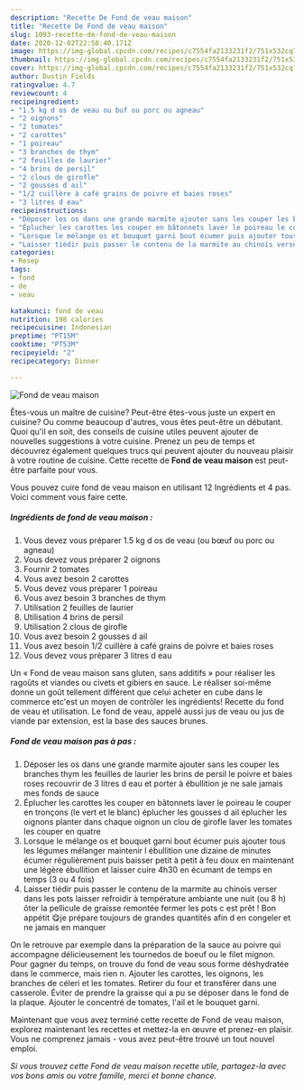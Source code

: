 ```yaml
---
description: "Recette De Fond de veau maison"
title: "Recette De Fond de veau maison"
slug: 1093-recette-de-fond-de-veau-maison
date: 2020-12-02T22:58:40.171Z
image: https://img-global.cpcdn.com/recipes/c7554fa2133231f2/751x532cq70/fond-de-veau-maison-photo-principale-de-la-recette.jpg
thumbnail: https://img-global.cpcdn.com/recipes/c7554fa2133231f2/751x532cq70/fond-de-veau-maison-photo-principale-de-la-recette.jpg
cover: https://img-global.cpcdn.com/recipes/c7554fa2133231f2/751x532cq70/fond-de-veau-maison-photo-principale-de-la-recette.jpg
author: Dustin Fields
ratingvalue: 4.7
reviewcount: 4
recipeingredient:
- "1.5 kg d os de veau ou buf ou porc ou agneau"
- "2 oignons"
- "2 tomates"
- "2 carottes"
- "1 poireau"
- "3 branches de thym"
- "2 feuilles de laurier"
- "4 brins de persil"
- "2 clous de girofle"
- "2 gousses d ail"
- "1/2 cuillère à café grains de poivre et baies roses"
- "3 litres d eau"
recipeinstructions:
- "Déposer les os dans une grande marmite ajouter sans les couper les branches thym les feuilles de laurier les brins de persil le poivre et baies roses recouvrir de 3 litres d eau et porter à ébullition je ne sale jamais mes fonds de sauce"
- "Éplucher les carottes les couper en bâtonnets laver le poireau le couper en tronçons (le vert et le blanc) éplucher les gousses d ail éplucher les oignons planter dans chaque oignon un clou de girofle laver les tomates les couper en quatre"
- "Lorsque le mélange os et bouquet garni bout écumer puis ajouter tous les légumes mélanger maintenir l ébullition une dizaine de minutes écumer régulièrement puis baisser petit à petit à feu doux en maintenant une légère ébullition et laisser cuire 4h30 en écumant de temps en temps (3 ou 4 fois)"
- "Laisser tiédir puis passer le contenu de la marmite au chinois verser dans les pots laisser refroidir à température ambiante une nuit (ou 8 h) ôter la pellicule de graisse remontée fermer les pots c est prêt ! Bon appétit 😋je prépare toujours de grandes quantités afin d en congeler et ne jamais en manquer"
categories:
- Resep
tags:
- fond
- de
- veau

katakunci: fond de veau 
nutrition: 198 calories
recipecuisine: Indonesian
preptime: "PT15M"
cooktime: "PT53M"
recipeyield: "2"
recipecategory: Dinner

---
```



![Fond de veau maison](https://img-global.cpcdn.com/recipes/c7554fa2133231f2/751x532cq70/fond-de-veau-maison-photo-principale-de-la-recette.jpg)

Êtes-vous un maître de cuisine? Peut-être êtes-vous juste un expert en cuisine? Ou comme beaucoup d'autres, vous êtes peut-être un débutant. Quoi qu'il en soit, des conseils de cuisine utiles peuvent ajouter de nouvelles suggestions à votre cuisine. Prenez un peu de temps et découvrez également quelques trucs qui peuvent ajouter du nouveau plaisir à votre routine de cuisine. Cette recette de <strong> Fond de veau maison </strong> est peut-être parfaite pour vous.

<!--inarticleads1-->

Vous pouvez cuire fond de veau maison en utilisant 12 Ingrédients et 4 pas. Voici comment vous faire cette.

##### Ingrédients de fond de veau maison :

1. Vous devez vous préparer 1.5 kg d os de veau (ou bœuf ou porc ou agneau)
1. Vous devez vous préparer 2 oignons
1. Fournir 2 tomates
1. Vous avez besoin 2 carottes
1. Vous devez vous préparer 1 poireau
1. Vous avez besoin 3 branches de thym
1. Utilisation 2 feuilles de laurier
1. Utilisation 4 brins de persil
1. Utilisation 2 clous de girofle
1. Vous avez besoin 2 gousses d ail
1. Vous avez besoin 1/2 cuillère à café grains de poivre et baies roses
1. Vous devez vous préparer 3 litres d eau


Un « Fond de veau maison sans gluten, sans additifs » pour réaliser les ragoûts et viandes ou civets et gibiers en sauce. Le réaliser soi-même donne un goût tellement différent que celui acheter en cube dans le commerce etc&#39;est un moyen de contrôler les ingrédients! Recette du fond de veau et utilisation. Le fond de veau, appelé aussi jus de veau ou jus de viande par extension, est la base des sauces brunes. 

<!--inarticleads2-->

##### Fond de veau maison pas à pas :

1. Déposer les os dans une grande marmite ajouter sans les couper les branches thym les feuilles de laurier les brins de persil le poivre et baies roses recouvrir de 3 litres d eau et porter à ébullition je ne sale jamais mes fonds de sauce
1. Éplucher les carottes les couper en bâtonnets laver le poireau le couper en tronçons (le vert et le blanc) éplucher les gousses d ail éplucher les oignons planter dans chaque oignon un clou de girofle laver les tomates les couper en quatre
1. Lorsque le mélange os et bouquet garni bout écumer puis ajouter tous les légumes mélanger maintenir l ébullition une dizaine de minutes écumer régulièrement puis baisser petit à petit à feu doux en maintenant une légère ébullition et laisser cuire 4h30 en écumant de temps en temps (3 ou 4 fois)
1. Laisser tiédir puis passer le contenu de la marmite au chinois verser dans les pots laisser refroidir à température ambiante une nuit (ou 8 h) ôter la pellicule de graisse remontée fermer les pots c est prêt ! Bon appétit 😋je prépare toujours de grandes quantités afin d en congeler et ne jamais en manquer


On le retrouve par exemple dans la préparation de la sauce au poivre qui accompagne délicieusement les tournedos de boeuf ou le filet mignon. Pour gagner du temps, on trouve du fond de veau sous forme déshydratée dans le commerce, mais rien n. Ajouter les carottes, les oignons, les branches de céleri et les tomates. Retirer du four et transférer dans une casserole. Éviter de prendre la graisse qui a pu se déposer dans le fond de la plaque. Ajouter le concentré de tomates, l&#39;ail et le bouquet garni. 

<!--inarticleads1-->

<p>
Maintenant que vous avez terminé cette recette de Fond de veau maison, explorez maintenant les recettes et mettez-la en œuvre et prenez-en plaisir. Vous ne comprenez jamais - vous avez peut-être trouvé un tout nouvel emploi.
</p>

<p>
<i>Si vous trouvez cette Fond de veau maison recette utile, partagez-la avec vos bons amis ou votre famille, merci et bonne chance.</i>
</p>
